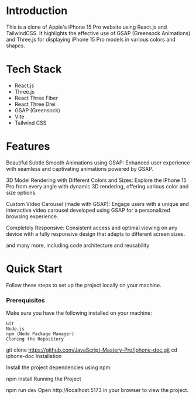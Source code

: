  <h1> Introduction </h1> 

   This is a clone of Apple's iPhone 15 Pro website using React.js and TailwindCSS. It highlights the effective use of GSAP (Greensock Animations) and Three.js for displaying iPhone 15 Pro models in various colors and shapes.

<h1> Tech Stack </h1>
<ul>
 <li>React.js</li>
 <li>Three.js</li>
 <li>React Three Fiber</li>
 <li>React Three Drei</li>
 <li>GSAP (Greensock)</li>
 <li>Vite</li>
 <li>Tailwind CSS</li>
</ul>

<h1> Features </h1>

  Beautiful Subtle Smooth Animations using GSAP: Enhanced user experience with seamless and captivating animations powered by GSAP.

  3D Model Rendering with Different Colors and Sizes: Explore the iPhone 15 Pro from every angle with dynamic 3D rendering, offering various color and size options.

  Custom Video Carousel (made with GSAP): Engage users with a unique and interactive video carousel developed using GSAP for a personalized browsing experience.

  Completely Responsive: Consistent access and optimal viewing on any device with a fully responsive design that adapts to different screen sizes.

  and many more, including code architecture and reusability

<h1> Quick Start  </h1>

  Follow these steps to set up the project locally on your machine.

  <h3> Prerequisites </h3>

  Make sure you have the following installed on your machine:

    Git
    Node.js
    npm (Node Package Manager)
    Cloning the Repository

  git clone https://github.com/JavaScript-Mastery-Pro/iphone-doc.git
  cd iphone-doc
  Installation

  Install the project dependencies using npm:

  npm install
  Running the Project

  npm run dev
  Open http://localhost:5173 in your browser to view the project.
